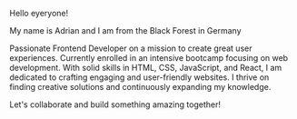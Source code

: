 Hello eyeryone!

My name is Adrian and I am from the Black Forest in Germany

Passionate Frontend Developer on a mission to create great user experiences. 
Currently enrolled in an intensive bootcamp focusing on web development. 
With solid skills in HTML, CSS, JavaScript, and React, I am dedicated to crafting engaging and user-friendly websites. 
I thrive on finding creative solutions and continuously expanding my knowledge. 

Let's collaborate and build something amazing together!
